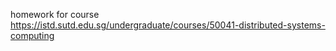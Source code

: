 homework for course https://istd.sutd.edu.sg/undergraduate/courses/50041-distributed-systems-computing